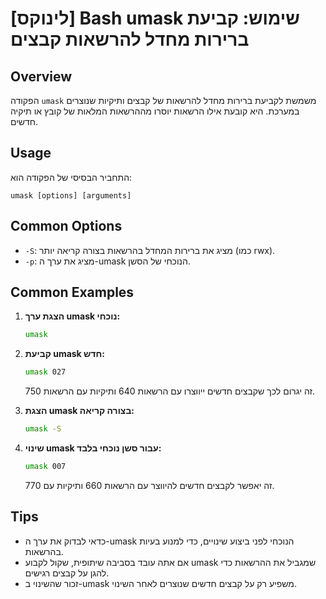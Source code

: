 # [לינוקס] Bash umask שימוש: קביעת ברירות מחדל להרשאות קבצים

## Overview
הפקודה `umask` משמשת לקביעת ברירות מחדל להרשאות של קבצים ותיקיות שנוצרים במערכת. היא קובעת אילו הרשאות יוסרו מההרשאות המלאות של קובץ או תיקיה חדשים.

## Usage
התחביר הבסיסי של הפקודה הוא:
```
umask [options] [arguments]
```

## Common Options
- `-S`: מציג את ברירות המחדל בהרשאות בצורה קריאה יותר (כמו rwx).
- `-p`: מציג את ערך ה-umask הנוכחי של הסשן.

## Common Examples
1. **הצגת ערך umask נוכחי:**
   ```bash
   umask
   ```

2. **קביעת umask חדש:**
   ```bash
   umask 027
   ```
   זה יגרום לכך שקבצים חדשים ייווצרו עם הרשאות 640 ותיקיות עם הרשאות 750.

3. **הצגת umask בצורה קריאה:**
   ```bash
   umask -S
   ```

4. **שינוי umask עבור סשן נוכחי בלבד:**
   ```bash
   umask 007
   ```
   זה יאפשר לקבצים חדשים להיווצר עם הרשאות 660 ותיקיות עם 770.

## Tips
- כדאי לבדוק את ערך ה-umask הנוכחי לפני ביצוע שינויים, כדי למנוע בעיות בהרשאות.
- אם אתה עובד בסביבה שיתופית, שקול לקבוע umask שמגביל את ההרשאות כדי להגן על קבצים רגישים.
- זכור שהשינוי ב-umask משפיע רק על קבצים חדשים שנוצרים לאחר השינוי.